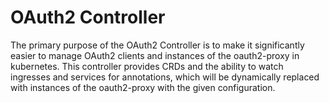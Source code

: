 # OAuth2 Controller

The primary purpose of the OAuth2 Controller is to make it significantly easier
to manage OAuth2 clients and instances of the oauth2-proxy in kubernetes.
This controller provides CRDs and the ability to watch ingresses and services
for annotations, which will be dynamically replaced with instances of the
oauth2-proxy with the given configuration.
